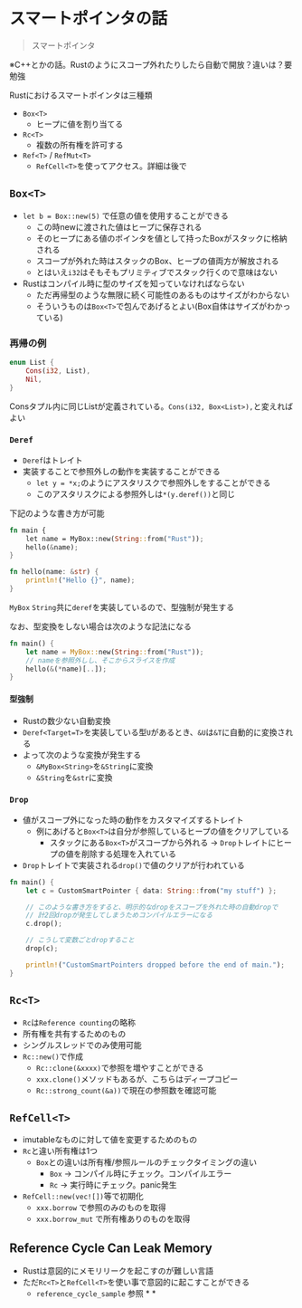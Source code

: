 スマートポインタの話
===================

> スマートポインタ

※C++とかの話。Rustのようにスコープ外れたりしたら自動で開放？違いは？要勉強

Rustにおけるスマートポインタは三種類

* `Box<T>`
  * ヒープに値を割り当てる
* `Rc<T>`
  * 複数の所有権を許可する
* `Ref<T>` / `RefMut<T>`
  * `RefCell<T>`を使ってアクセス。詳細は後で

`Box<T>`
----------------------

* `let b = Box::new(5)` で任意の値を使用することができる
  * この時newに渡された値はヒープに保存される
  * そのヒープにある値のポインタを値として持ったBoxがスタックに格納される
  * スコープが外れた時はスタックのBox、ヒープの値両方が解放される
  * とはいえ`i32`はそもそもプリミティブでスタック行くので意味はない
* Rustはコンパイル時に型のサイズを知っていなければならない
  * ただ再帰型のような無限に続く可能性のあるものはサイズがわからない
  * そういうものは`Box<T>`で包んであげるとよい(Box自体はサイズがわかっている)

### 再帰の例

```rust
enum List {
    Cons(i32, List),
    Nil,
}
```

Consタプル内に同じListが定義されている。`Cons(i32, Box<List>),`と変えればよい

### `Deref`

* `Deref`はトレイト
* 実装することで参照外しの動作を実装することができる
  * `let y = *x;`のようにアスタリスクで参照外しをすることができる
  * このアスタリスクによる参照外しは`*(y.deref())`と同じ

下記のような書き方が可能

```rust
fn main {
    let name = MyBox::new(String::from("Rust"));
    hello(&name);
}

fn hello(name: &str) {
    println!("Hello {}", name);
}
```

`MyBox` `String`共に`deref`を実装しているので、型強制が発生する

なお、型変換をしない場合は次のような記法になる

```rust
fn main() {
    let name = MyBox::new(String::from("Rust"));
    // nameを参照外しし、そこからスライスを作成
    hello(&(*name)[..]);
}
```

#### 型強制

* Rustの数少ない自動変換
* `Deref<Target=T>`を実装している型`U`があるとき、`&U`は`&T`に自動的に変換される
* よって次のような変換が発生する
  * `&MyBox<String>`を`&String`に変換
  * `&String`を`&str`に変換

### `Drop`

* 値がスコープ外になった時の動作をカスタマイズするトレイト
  * 例にあげると`Box<T>`は自分が参照しているヒープの値をクリアしている
    * スタックにある`Box<T>`がスコープから外れる → `Drop`トレイトにヒープの値を削除する処理を入れている
* `Drop`トレイトで実装される`drop()`で値のクリアが行われている

```rust
fn main() {
    let c = CustomSmartPointer { data: String::from("my stuff") };

    // このような書き方をすると、明示的なdropをスコープを外れた時の自動dropで
    // 計2回dropが発生してしまうためコンパイルエラーになる
    c.drop();

    // こうして変数ごとdropすること
    drop(c);

    println!("CustomSmartPointers dropped before the end of main.");
}
```

`Rc<T>`
----------------------

* `Rc`は`Reference counting`の略称
* 所有権を共有するためのもの
* シングルスレッドでのみ使用可能
* `Rc::new()`で作成
  * `Rc::clone(&xxxx)`で参照を増やすことができる
  * `xxx.clone()`メソッドもあるが、こちらはディープコピー
  * `Rc::strong_count(&a))`で現在の参照数を確認可能

`RefCell<T>`
-------------------------

* imutableなものに対して値を変更するためのもの
* `Rc`と違い所有権は1つ
  * `Box`との違いは所有権/参照ルールのチェックタイミングの違い
    * `Box` -> コンパイル時にチェック。コンパイルエラー
    * `Rc` -> 実行時にチェック。panic発生
* `RefCell::new(vec![])`等で初期化
  * `xxx.borrow` で参照のみのものを取得
  * `xxx.borrow_mut` で所有権ありのものを取得

Reference Cycle Can Leak Memory
--------------------------------

* Rustは意図的にメモリリークを起こすのが難しい言語
* ただ`Rc<T>`と`RefCell<T>`を使い事で意図的に起こすことができる
  * `reference_cycle_sample` 参照
    * 
    * 